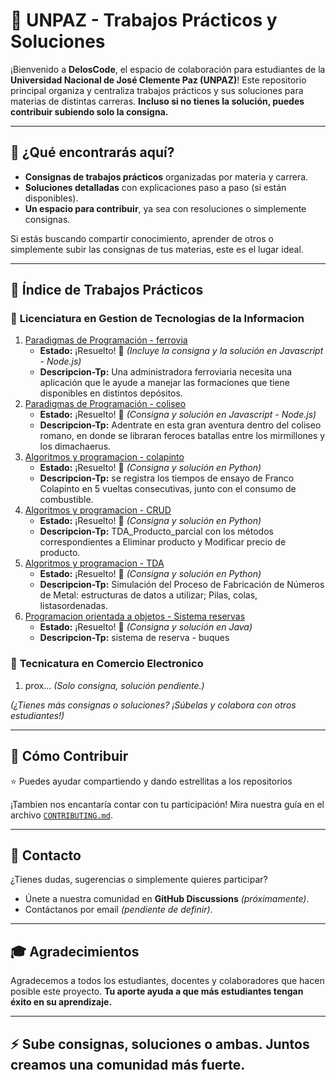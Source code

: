# 📘 UNPAZ - Trabajos Prácticos y Soluciones

¡Bienvenido a **DelosCode**, el espacio de colaboración para estudiantes de la **Universidad Nacional de José Clemente Paz (UNPAZ)**! Este repositorio principal organiza y centraliza trabajos prácticos y sus soluciones para materias de distintas carreras. **Incluso si no tienes la solución, puedes contribuir subiendo solo la consigna.**

---

## 🌟 **¿Qué encontrarás aquí?**

- **Consignas de trabajos prácticos** organizadas por materia y carrera.
- **Soluciones detalladas** con explicaciones paso a paso (si están disponibles).
- **Un espacio para contribuir**, ya sea con resoluciones o simplemente consignas.

Si estás buscando compartir conocimiento, aprender de otros o simplemente subir las consignas de tus materias, este es el lugar ideal.

---

## 📂 **Índice de Trabajos Prácticos**

### 📘 **Licenciatura en Gestion de Tecnologias de la Informacion**

1. [Paradigmas de Programación - ferrovia](https://github.com/DelosCode/unpaz-tp-paradigmas-de-la-programacion-trenes)
   - **Estado:** ¡Resuelto! 🎉 *(Incluye la consigna y la solución en Javascript - Node.js)* 
   - **Descripcion-Tp:** Una administradora ferroviaria necesita una aplicación que le ayude a manejar las formaciones que tiene disponibles en distintos depósitos.
2. [Paradigmas de Programación - coliseo](https://github.com/DelosCode/unpaz-tp-paradigmas-de-la-programacion-coliseo)  
   - **Estado:** ¡Resuelto! 🎉 *(Consigna y solución en Javascript - Node.js)*
   - **Descripcion-Tp:** Adentrate en esta gran aventura dentro del coliseo romano, en donde se libraran feroces batallas entre los mirmillones y los dimachaerus.
3. [Algoritmos y programacion - colapinto](https://github.com/DelosCode/unpaz-algoritmos-parcial1-colapinto)
   - **Estado:** ¡Resuelto! 🎉 *(Consigna y solución en Python)*
   - **Descripcion-Tp:** se registra los tiempos de ensayo de Franco Colapinto en 5 vueltas consecutivas, junto con el consumo de combustible.
4. [Algoritmos y programacion - CRUD](https://github.com/DelosCode/unpaz-algoritmos-parcial2-CRUD)
   - **Estado:** ¡Resuelto! 🎉 *(Consigna y solución en Python)*
   - **Descripcion-Tp:** TDA_Producto_parcial con los métodos correspondientes a Eliminar producto y Modificar precio de producto.
5. [Algoritmos y programacion - TDA](https://github.com/DelosCode/unpaz-algoritmos-parcial1-TDA)
   - **Estado:** ¡Resuelto! 🎉 *(Consigna y solución en Python)*
   - **Descripcion-Tp:** Simulación del Proceso de Fabricación de Números de Metal: estructuras de datos a utilizar; Pilas, colas, listasordenadas.
6. [Programacion orientada a objetos - Sistema reservas](https://github.com/Veik1/TP-POO)
   - **Estado:** ¡Resuelto! 🎉 *(Consigna y solución en Java)*
   - **Descripcion-Tp:** sistema de reserva - buques
### 📗 **Tecnicatura en Comercio Electronico**

1. prox... *(Solo consigna, solución pendiente.)* 

*(¿Tienes más consignas o soluciones? ¡Súbelas y colabora con otros estudiantes!)*

---

## 🤝 **Cómo Contribuir**
⭐ Puedes ayudar compartiendo y dando estrellitas a los repositorios

¡Tambien nos encantaría contar con tu participación!
Mira nuestra guía en el archivo [`CONTRIBUTING.md`](CONTRIBUTING.md).

---

## 📣 **Contacto**

¿Tienes dudas, sugerencias o simplemente quieres participar?  
- Únete a nuestra comunidad en **GitHub Discussions** *(próximamente)*.  
- Contáctanos por email *(pendiente de definir)*.

---

## 🎓 **Agradecimientos**

Agradecemos a todos los estudiantes, docentes y colaboradores que hacen posible este proyecto. **Tu aporte ayuda a que más estudiantes tengan éxito en su aprendizaje.**

---

## ⚡ **Sube consignas, soluciones o ambas. Juntos creamos una comunidad más fuerte.**
